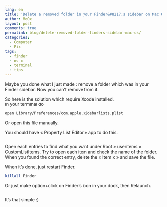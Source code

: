 ```yaml
---
lang: en
title: 'Delete a removed folder in your Finder&#8217;s sidebar on Mac OS X'
author: MoOx
layout: post
comments: true
permalink: blog/delete-removed-folder-finders-sidebar-mac-os/
categories:
  - Computer
  - Fix
tags:
  - finder
  - os x
  - terminal
  - tips
---
```

Maybe you done what I just made : remove a folder which was in your Finder sidebar. Now you can’t remove from it.  
  
So here is the solution which require Xcode installed.  
In your terminal do

```bash
open Library/Preferences/com.apple.sidebarlists.plist
```

Or open this file manually.

You should have « Property List Editor » app to do this.

<figure class="flex-media--unknown"><a href="{{ site.happyplan.baseUrls.medias }}/2011/06/Remove-deleted-folder-osx-finder-sidebar.png"><img class="flex-media__item" title="Remove-deleted-folder-osx-finder-sidebar" src="{{ site.happyplan.baseUrls.medias }}/2011/06/Remove-deleted-folder-osx-finder-sidebar.png" alt="" /></a></figure>

Open each entries to find what you want under Root » useritems » CustomListItems. Try to open each item and check the name of the folder. When you found the correct entry, delete the « Item x » and save the file.

When it’s done, just restart Finder.  

```bash
killall Finder
```

Or just make option+click on Finder’s icon in your dock, then Relaunch.

<figure class="flex-media--unknown"><a href="{{ site.happyplan.baseUrls.medias }}/2011/06/relaunch-finder.png"><img class="flex-media__item" title="relaunch-finder" src="{{ site.happyplan.baseUrls.medias }}/2011/06/relaunch-finder.png" alt="" /></a></figure>

It’s that simple :)
